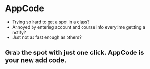 # AppCode

- Trying so hard to get a spot in a class? 
- Annoyed by entering account and course info everytime gettting a notify?
- Just not as fast enough as others?

## Grab the spot with just one click. AppCode is your new add code. 
